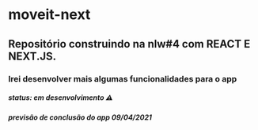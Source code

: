 # moveit-next
## Repositório construindo na nlw#4 com REACT E NEXT.JS.
### Irei desenvolver mais algumas funcionalidades para o app
##### status: em desenvolvimento :warning:
##### previsão de conclusão do app 09/04/2021
